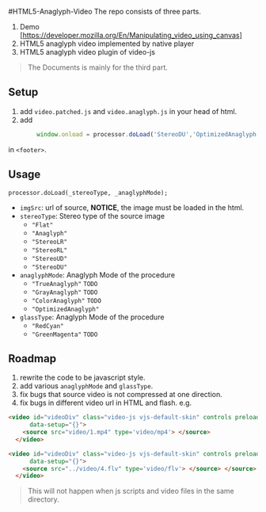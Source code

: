 #HTML5-Anaglyph-Video
The repo consists of three parts.

1. Demo [https://developer.mozilla.org/En/Manipulating_video_using_canvas]
2. HTML5 anaglyph video implemented by native player
3. HTML5 anaglyph video plugin of video-js


> The Documents is mainly for the third part.


## Setup
1. add `video.patched.js` and `video.anaglyph.js` in your head of html.
2. add
```javascript
		window.onload = processor.doLoad('StereoDU','OptimizedAnaglyph');
```
in `<footer>`.

## Usage

`processor.doLoad(_stereoType, _anaglyphMode);`

- `imgSrc`: url of source, **NOTICE**, the image must be loaded in the html.
- `stereoType`: Stereo type of the source image
  * `"Flat"`
  * `"Anaglyph"`
  * `"StereoLR"`
  * `"StereoRL"`
  * `"StereoUD"`
  * `"StereoDU"`
- `anaglyphMode`: Anaglyph Mode of the procedure
  * `"TrueAnaglyph"` `TODO`
  * `"GrayAnaglyph"` `TODO`
  * `"ColorAnaglyph"` `TODO`
  * `"OptimizedAnaglyph"` 
- `glassType`: Anaglyph Mode of the procedure
  * `"RedCyan"`
  * `"GreenMagenta"` `TODO`

## Roadmap
1. rewrite the code to be javascript style.
2. add various `anaglyphMode` and `glassType`.
3. fix bugs that source video is not compressed at one direction.
4. fix bugs in different video url in HTML and flash.
e.g.

```HTML
<video id="videoDiv" class="video-js vjs-default-skin" controls preload="none" width="480" height="360"
      data-setup="{}">
    <source src="video/1.mp4" type='video/mp4'> </source> 
  </video>
```

```HTML
<video id="videoDiv" class="video-js vjs-default-skin" controls preload="none" width="480" height="360"
      data-setup="{}">
    <source src="../video/4.flv" type='video/flv'> </source> </source> 
  </video>
```

> This will not happen when js scripts and video files in the same directory.
